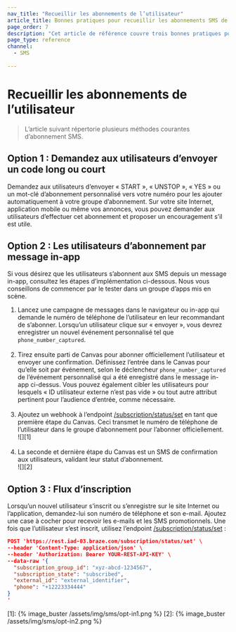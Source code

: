 ```yaml
---
nav_title: "Recueillir les abonnements de l’utilisateur"
article_title: Bonnes pratiques pour recueillir les abonnements SMS de l’utilisateur
page_order: 7
description: "Cet article de référence couvre trois bonnes pratiques pour recueillir les abonnements des utilisateurs."
page_type: reference
channel:
  - SMS
  
---
```


# Recueillir les abonnements de l’utilisateur

> L’article suivant répertorie plusieurs méthodes courantes d’abonnement SMS.

## Option 1 : Demandez aux utilisateurs d’envoyer un code long ou court

Demandez aux utilisateurs d’envoyer « START », « UNSTOP », « YES » ou un mot-clé d’abonnement personnalisé vers votre numéro pour les ajouter automatiquement à votre groupe d’abonnement. Sur votre site Internet, application mobile ou même vos annonces, vous pouvez demander aux utilisateurs d’effectuer cet abonnement et proposer un encouragement s’il est utile.

## Option 2 : Les utilisateurs d’abonnement par message in-app

Si vous désirez que les utilisateurs s’abonnent aux SMS depuis un message in-app, consultez les étapes d’implémentation ci-dessous. Nous vous conseillons de commencer par le tester dans un groupe d’apps mis en scène. 

1. Lancez une campagne de messages dans le navigateur ou in-app qui demande le numéro de téléphone de l’utilisateur en leur recommandant de s’abonner. Lorsqu’un utilisateur clique sur « envoyer », vous devrez enregistrer un nouvel événement personnalisé tel que `phone_number_captured`.<br><br>
2. Tirez ensuite parti de Canvas pour abonner officiellement l’utilisateur et envoyer une confirmation. Définissez l’entrée dans le Canvas pour qu’elle soit par événement, selon le déclencheur `phone_number_captured` de l’événement personnalisé qui a été enregistré dans le message in-app ci-dessus. Vous pouvez également cibler les utilisateurs pour lesquels « ID utilisateur externe n’est pas vide » ou tout autre attribut pertinent pour l’audience d’entrée, comme nécessaire. <br><br>
3. Ajoutez un webhook à l’endpoint [/subscription/status/set]({{site.baseurl}}/api/endpoints/subscription_groups/post_update_user_subscription_group_status/#update-users-subscription-group-status) en tant que première étape du Canvas. Ceci transmet le numéro de téléphone de l’utilisateur dans le groupe d’abonnement pour l’abonner officiellement. <br>![][1]<br><br>
4. La seconde et dernière étape du Canvas est un SMS de confirmation aux utilisateurs, validant leur statut d’abonnement.<br>![][2]

## Option 3 : Flux d’inscription

Lorsqu’un nouvel utilisateur s’inscrit ou s’enregistre sur le site Internet ou l’application, demandez-lui son numéro de téléphone et son e-mail. Ajoutez une case à cocher pour recevoir les e-mails et les SMS promotionnels. Une fois que l’utilisateur s’est inscrit, utilisez l’endpoint [/subscription/status/set]({{site.baseurl}}/api/endpoints/subscription_groups/post_update_user_subscription_group_status/#update-users-subscription-group-status) :

```json
POST 'https://rest.iad-03.braze.com/subscription/status/set' \
--header 'Content-Type: application/json' \
--header 'Authorization: Bearer YOUR-REST-API-KEY' \
--data-raw '{
  "subscription_group_id": "xyz-abcd-1234567",
  "subscription_state": "subscribed",
  "external_id": "external_identifier",
  "phone": "+12223334444"
}
'
```

[1]: {% image_buster /assets/img/sms/opt-in1.png %}
[2]: {% image_buster /assets/img/sms/opt-in2.png %}